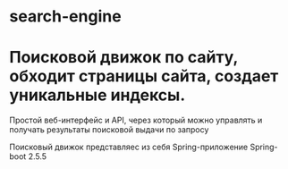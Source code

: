 # search-engine

# Поисковой движок по сайту, обходит страницы сайта, создает уникальные индексы.

  Простой веб-интерфейс и API, через который можно управлять и получать результаты поисковой выдачи по запросу
  
  Поисковый движок представляес из себя Spring-приложение Spring-boot 2.5.5
